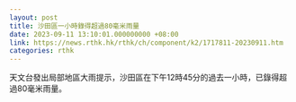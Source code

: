 ```yaml
---
layout: post
title: 沙田區一小時錄得超過80毫米雨量
date: 2023-09-11 13:10:01.000000000 +08:00
link: https://news.rthk.hk/rthk/ch/component/k2/1717811-20230911.htm
categories: rthk
---
```


天文台發出局部地區大雨提示，沙田區在下午12時45分的過去一小時，已錄得超過80毫米雨量。
